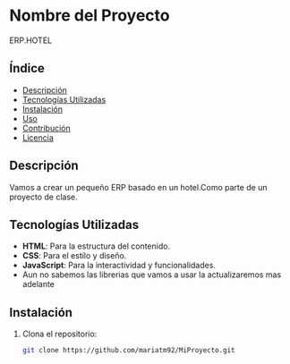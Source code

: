 # Nombre del Proyecto

ERP.HOTEL

## Índice

- [Descripción](#descripción)
- [Tecnologías Utilizadas](#tecnologías-utilizadas)
- [Instalación](#instalación)
- [Uso](#uso)
- [Contribución](#contribución)
- [Licencia](#licencia)

## Descripción

Vamos a crear un pequeño ERP basado en un hotel.Como parte de un proyecto de clase.

## Tecnologías Utilizadas

- **HTML**: Para la estructura del contenido.
- **CSS**: Para el estilo y diseño.
- **JavaScript**: Para la interactividad y funcionalidades.
- Aun no sabemos las librerias que vamos a usar la actualizaremos mas adelante

## Instalación

1. Clona el repositorio:
   ```bash
   git clone https://github.com/mariatm92/MiProyecto.git 

